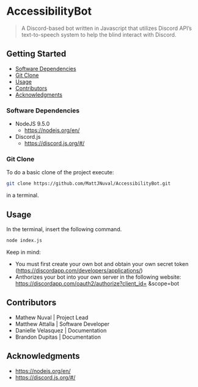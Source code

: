 # AccessibilityBot
> A Discord-based bot written in Javascript that utilizes Discord API’s text-to-speech system to help the blind interact with Discord.

## Getting Started

* [Software Dependencies](#Software-Dependencies)
* [Git Clone](#Git-Clone)
* [Usage](#Usage)
* [Contributors](#Contributors)
* [Acknowledgments](#Acknowledgments)

### Software Dependencies

* NodeJS 9.5.0
  * https://nodejs.org/en/
* Discord.js
  * https://discord.js.org/#/
  
### Git Clone
To do a basic clone of the project execute:
```bash
git clone https://github.com/MattJNuval/AccessibilityBot.git
```
in a terminal.

## Usage
In the terminal, insert the following command. 
```bash
node index.js
```
Keep in mind: 
 * You must first create your own bot and obtain your own secret token (https://discordapp.com/developers/applications/)
 * Anthorizes your bot into your own server in the following website: https://discordapp.com/oauth2/authorize?client_id= <YOUR OWN CLIENT ID FROM DISCORD DEVELOPERS WEBSITE> &scope=bot

## Contributors
* Mathew Nuval | Project Lead
* Matthew Attalla | Software Developer
* Danielle Velasquez | Documentation
* Brandon Dupitas | Documentation 

## Acknowledgments
* https://nodejs.org/en/
* https://discord.js.org/#/
